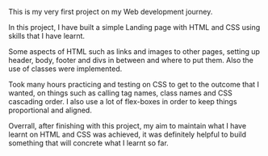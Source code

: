 This is my very first project on my Web development journey.

In this project, I have built a simple Landing page with HTML and CSS using skills that I have learnt.

Some aspects of HTML such as links and images to other pages, setting up header, body, footer and divs in between and where to put them. Also the use of classes were implemented.

Took many hours practicing and testing on CSS to get to the outcome that I wanted, on things such as calling tag names, class names and CSS cascading order. I also use a lot of flex-boxes in order to keep things proportional and aligned.

Overrall, after finishing with this project, my aim to maintain what I have learnt on HTML and CSS was achieved, it was definitely helpful to build something that will concrete what I learnt so far.